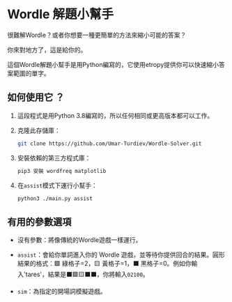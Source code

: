 # Wordle 解題小幫手

很難解Wordle？或者你想要一種更簡單的方法來縮小可能的答案？

你來對地方了，這是給你的。

這個Wordle解題小幫手是用Python編寫的，它使用etropy提供你可以快速縮小答案範圍的單字。

## 如何使用它 ？

1. 這段程式是用Python 3.8編寫的，所以任何相同或更高版本都可以工作。

1. 克隆此存儲庫：

    ```sh
    git clone https://github.com/Umar-Turdiev/Wordle-Solver.git
    ```

1. 安裝依賴的第三方程式庫：

    ```sh
    pip3 安裝 wordfreq matplotlib
    ```

1. 在`assist`模式下運行小幫手：

    ```sh
    python3 ./main.py assist
    ```

## 有用的參數選項

* 沒有參數：將像傳統的Wordle遊戲一樣運行。

* `assist`：會給你單詞進入你的 Wordle 遊戲，並等待你提供回合的結果。圓形結果的格式：🟩 綠格子=2，🟨 黃格子=1，⬛️ 黑格子=0。例如你輸入'tares'，結果是⬛️🟩🟨⬛️⬛️，你將輸入`02100`。

* `sim`：為指定的開場詞模擬遊戲。
